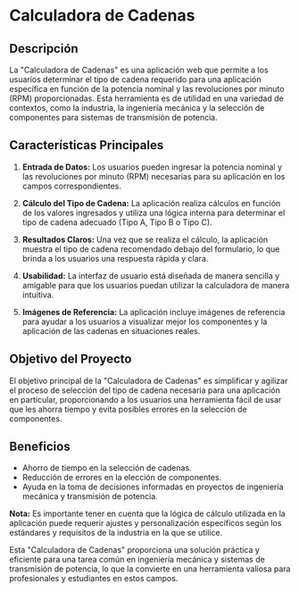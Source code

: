 # Calculadora de Cadenas

## Descripción
La "Calculadora de Cadenas" es una aplicación web que permite a los usuarios determinar el tipo de cadena requerido para una aplicación específica en función de la potencia nominal y las revoluciones por minuto (RPM) proporcionadas. Esta herramienta es de utilidad en una variedad de contextos, como la industria, la ingeniería mecánica y la selección de componentes para sistemas de transmisión de potencia.

## Características Principales
1. **Entrada de Datos:** Los usuarios pueden ingresar la potencia nominal y las revoluciones por minuto (RPM) necesarias para su aplicación en los campos correspondientes.

2. **Cálculo del Tipo de Cadena:** La aplicación realiza cálculos en función de los valores ingresados y utiliza una lógica interna para determinar el tipo de cadena adecuado (Tipo A, Tipo B o Tipo C).

3. **Resultados Claros:** Una vez que se realiza el cálculo, la aplicación muestra el tipo de cadena recomendado debajo del formulario, lo que brinda a los usuarios una respuesta rápida y clara.

4. **Usabilidad:** La interfaz de usuario está diseñada de manera sencilla y amigable para que los usuarios puedan utilizar la calculadora de manera intuitiva.

5. **Imágenes de Referencia:** La aplicación incluye imágenes de referencia para ayudar a los usuarios a visualizar mejor los componentes y la aplicación de las cadenas en situaciones reales.

## Objetivo del Proyecto
El objetivo principal de la "Calculadora de Cadenas" es simplificar y agilizar el proceso de selección del tipo de cadena necesaria para una aplicación en particular, proporcionando a los usuarios una herramienta fácil de usar que les ahorra tiempo y evita posibles errores en la selección de componentes.

## Beneficios
- Ahorro de tiempo en la selección de cadenas.
- Reducción de errores en la elección de componentes.
- Ayuda en la toma de decisiones informadas en proyectos de ingeniería mecánica y transmisión de potencia.

**Nota:** Es importante tener en cuenta que la lógica de cálculo utilizada en la aplicación puede requerir ajustes y personalización específicos según los estándares y requisitos de la industria en la que se utilice.

Esta "Calculadora de Cadenas" proporciona una solución práctica y eficiente para una tarea común en ingeniería mecánica y sistemas de transmisión de potencia, lo que la convierte en una herramienta valiosa para profesionales y estudiantes en estos campos.
